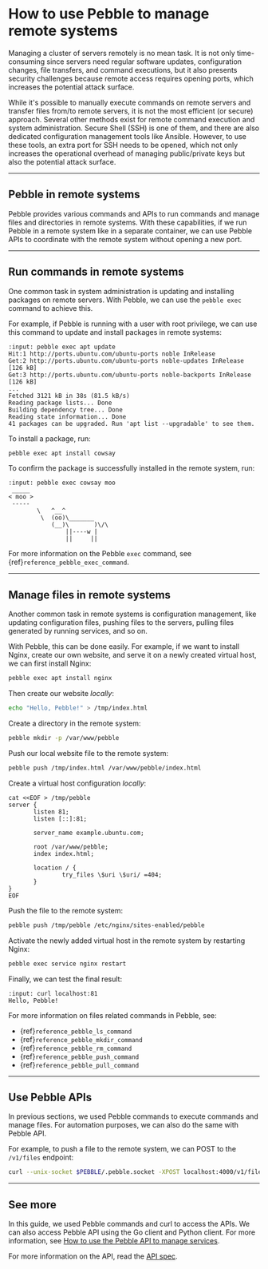# How to use Pebble to manage remote systems

Managing a cluster of servers remotely is no mean task. It is not only time-consuming since servers need regular software updates, configuration changes, file transfers, and command executions, but it also presents security challenges because remote access requires opening ports, which increases the potential attack surface.

While it's possible to manually execute commands on remote servers and transfer files from/to remote servers, it is not the most efficient (or secure) approach. Several other methods exist for remote command execution and system administration. Secure Shell (SSH) is one of them, and there are also dedicated configuration management tools like Ansible. However, to use these tools, an extra port for SSH needs to be opened, which not only increases the operational overhead of managing public/private keys but also the potential attack surface.

---

## Pebble in remote systems

Pebble provides various commands and APIs to run commands and manage files and directories in remote systems. With these capabilities, if we run Pebble in a remote system like in a separate container, we can use Pebble APIs to coordinate with the remote system without opening a new port.

---

## Run commands in remote systems

One common task in system administration is updating and installing packages on remote servers. With Pebble, we can use the `pebble exec` command to achieve this.

For example, if Pebble is running with a user with root privilege, we can use this command to update and install packages in remote systems:

```{terminal}
:input: pebble exec apt update
Hit:1 http://ports.ubuntu.com/ubuntu-ports noble InRelease
Get:2 http://ports.ubuntu.com/ubuntu-ports noble-updates InRelease [126 kB]
Get:3 http://ports.ubuntu.com/ubuntu-ports noble-backports InRelease [126 kB]
...
Fetched 3121 kB in 38s (81.5 kB/s)
Reading package lists... Done
Building dependency tree... Done
Reading state information... Done
41 packages can be upgraded. Run 'apt list --upgradable' to see them.
```

To install a package, run:

```bash
pebble exec apt install cowsay
```

To confirm the package is successfully installed in the remote system, run:

```{terminal}
:input: pebble exec cowsay moo
 _____
< moo >
 -----
        \   ^__^
         \  (oo)\_______
            (__)\       )\/\
                ||----w |
                ||     ||
```

For more information on the Pebble `exec` command, see {ref}`reference_pebble_exec_command`.

---

## Manage files in remote systems

Another common task in remote systems is configuration management, like updating configuration files, pushing files to the servers, pulling files generated by running services, and so on.

With Pebble, this can be done easily. For example, if we want to install Nginx, create our own website, and serve it on a newly created virtual host, we can first install Nginx:

```bash
pebble exec apt install nginx
```

Then create our website _locally_:

```bash
echo "Hello, Pebble!" > /tmp/index.html
```

Create a directory in the remote system:

```bash
pebble mkdir -p /var/www/pebble
```

Push our local website file to the remote system:

```bash
pebble push /tmp/index.html /var/www/pebble/index.html
```

Create a virtual host configuration _locally_:

```
cat <<EOF > /tmp/pebble
server {
       listen 81;
       listen [::]:81;

       server_name example.ubuntu.com;

       root /var/www/pebble;
       index index.html;

       location / {
               try_files \$uri \$uri/ =404;
       }
}
EOF
```

Push the file to the remote system:

```bash
pebble push /tmp/pebble /etc/nginx/sites-enabled/pebble
```

Activate the newly added virtual host in the remote system by restarting Nginx:

```bash
pebble exec service nginx restart
```

Finally, we can test the final result:

```{terminal}
:input: curl localhost:81
Hello, Pebble!
```

For more information on files related commands in Pebble, see:

- {ref}`reference_pebble_ls_command`
- {ref}`reference_pebble_mkdir_command`
- {ref}`reference_pebble_rm_command`
- {ref}`reference_pebble_push_command`
- {ref}`reference_pebble_pull_command`

---

## Use Pebble APIs

In previous sections, we used Pebble commands to execute commands and manage files. For automation purposes, we can also do the same with Pebble API.

For example, to push a file to the remote system, we can POST to the `/v1/files` endpoint:

```bash
curl --unix-socket $PEBBLE/.pebble.socket -XPOST localhost:4000/v1/files -H "Content-Type: multipart/form-data" -F request='{"action": "write", "files": [{"path": "/var/www/pebble/index.html", "make-dirs": true, "permissions": "644"}]}' -F 'files=@/tmp/index.html;type=application/octet-stream;filename=/var/www/pebble/index.html'
```

---

## See more

In this guide, we used Pebble commands and curl to access the APIs. We can also access Pebble API using the Go client and Python client. For more information, see [How to use the Pebble API to manage services](/how-to/use-the-pebble-api).

For more information on the API, read the [API spec](/reference/api).

